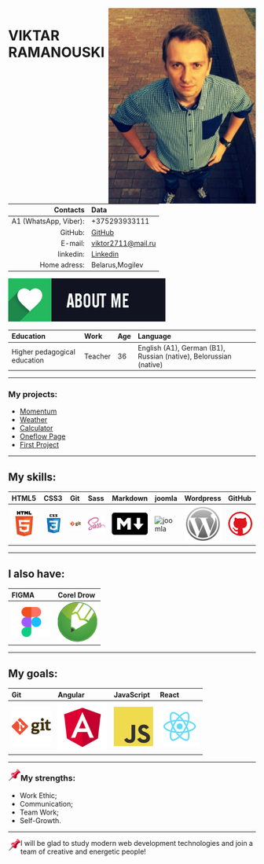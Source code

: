 <img align="right" alt="my photo" src="https://github.com/vitek2711/vitek2711/blob/main/images/vitek2711.jpg?raw=true" width="300">

# **VIKTAR RAMANOUSKI**
|Contacts|Data|
|-----:|:-----|
|A1 (WhatsApp, Viber):| +375293933111|
|GitHub:|[GitHub](https://github.com/vitek2711)|
|E-mail:| viktor2711@mail.ru|
|linkedin:| [Linkedin](https://www.linkedin.com/public-profile/settings?lipi=urn%3Ali%3Apage%3Ad_flagship3_profile_self_edit_contact-info%3B4ISP33iORlWBazDq8JeWOw%3D%3D)|
|Home adress:|Belarus,Mogilev|

![image](images/aboutme.png)

|**Education**|**Work**|**Age**|**Language**|
|:-----|:-----|:-----|:-----|
|Higher pedagogical education|Teacher|36|English (A1), German (B1), Russian (native), Belorussian (native)|

***

### **My projects:**

* [Momentum](https://vitek2711.github.io/Momentum/)
* [Weather](https://vitek2711.github.io/weather/)
* [Calculator](https://vitek2711.github.io/Calculator/)
* [Oneflow Page](https://vitek2711.github.io/oneflow/)
* [First Project](https://vitek2711.github.io/firstproject/)


***
## **My skills:**

|**HTML5**|**CSS3**|**Git**|**Sass**|**Markdown**|**joomla**|**Wordpress**|**GitHub**|
|:-----|:-----|:-----|:-----|:-----|:-----|:-----|:-----|
|<img alt="html5" src="https://raw.githubusercontent.com/github/explore/80688e429a7d4ef2fca1e82350fe8e3517d3494d/topics/html/html.png" width="80">|<img alt="css" src="https://raw.githubusercontent.com/github/explore/80688e429a7d4ef2fca1e82350fe8e3517d3494d/topics/css/css.png" width="80">|<img alt="git" src="https://raw.githubusercontent.com/github/explore/80688e429a7d4ef2fca1e82350fe8e3517d3494d/topics/git/git.png" width="80">|<img alt="sass" src="https://raw.githubusercontent.com/github/explore/80688e429a7d4ef2fca1e82350fe8e3517d3494d/topics/sass/sass.png" width="80">|<img alt="markdown" src="https://raw.githubusercontent.com/github/explore/80688e429a7d4ef2fca1e82350fe8e3517d3494d/topics/markdown/markdown.png" width="80">|<img alt="joomla" src="https://cdn.joomla.org/images/Joomla_logo.png" width="50">|<img alt="wordpress" src="https://github.com/vitek2711/vitek2711/blob/main/images/Wordpress.png?raw=trueg" width="80">|<img alt="github" src="https://github.com/vitek2711/vitek2711/blob/main/images/github.png?raw=true" width="85">

***
## **I also have:**
|**FIGMA**|**Corel Drow**|
|:-----|:-----|
|<img alt="html5" src="https://github.com/vitek2711/vitek2711/blob/main/images/213px-Figma-1-logo.png?raw=true" width="80">|<img alt="css" src="https://github.com/vitek2711/vitek2711/blob/main/images/corelDrow.jpg?raw=true" width="80">|

***
## **My goals:**

|**Git**|**Angular**|**JavaScript**|**React**|
|:-----|:-----|:-----|:-----|
|<img alt="git" src="https://raw.githubusercontent.com/github/explore/80688e429a7d4ef2fca1e82350fe8e3517d3494d/topics/git/git.png" width="80">|<img alt="angular" src="https://raw.githubusercontent.com/github/explore/80688e429a7d4ef2fca1e82350fe8e3517d3494d/topics/angular/angular.png" width="100">|<img alt="javascript" src="https://raw.githubusercontent.com/github/explore/80688e429a7d4ef2fca1e82350fe8e3517d3494d/topics/javascript/javascript.png" width="80">|<img alt="react" src="https://raw.githubusercontent.com/github/explore/80688e429a7d4ef2fca1e82350fe8e3517d3494d/topics/react/react.png" width="80">|

***
<img align="left" alt="my photo" src="https://github.com/vitek2711/vitek2711/blob/main/images/1f4cc.png?raw=true" width="25">

### **My strengths:**
* Work Ethic;
* Communication;
* Team Work;
* Self-Growth.

***

<img align="left" alt="my photo" src="https://github.com/vitek2711/vitek2711/blob/main/images/1f4cc.png?raw=true" width="25">

I will be glad to study modern web development technologies and join a team of creative and energetic people!
